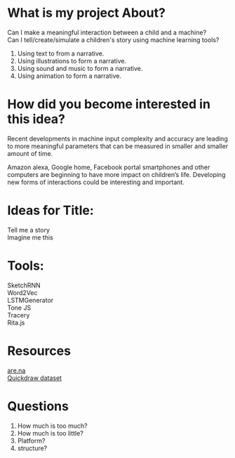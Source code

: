 # What is my project About?

Can I make a meaningful interaction between a child and a machine? \
Can I tell/create/simulate a children's story using machine learning tools? 

1. Using text to from a narrative. 
2. Using illustrations to form a narrative. 
3. Using sound and music to form a narrative. 
4. Using animation to form a narrative. 

# How did you become interested in this idea?
Recent developments in machine input complexity and accuracy are leading to more meaningful parameters that can be measured in smaller and smaller amount of time.  

Amazon alexa, Google home, Facebook portal smartphones and other computers are beginning to have more impact on children’s life. Developing new forms of interactions could be interesting and important. 

# Ideas for Title:
Tell me a story \
Imagine me this 

# Tools:
SketchRNN \
Word2Vec \
LSTMGenerator \
Tone JS \
Tracery \
Rita.js 

# Resources

[are.na](https://www.are.na/itay-niv/tell-me-a-story-mctz38_fpi0) \
[Quickdraw dataset](https://quickdraw.withgoogle.com/data/jacket)

# Questions

1. How much is too much?
2. How much is too little?
3. Platform?
4. structure?

